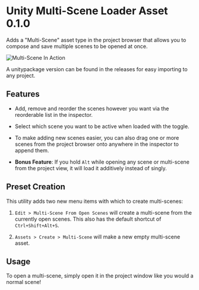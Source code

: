 Unity Multi-Scene Loader Asset 0.1.0
===
Adds a "Multi-Scene" asset type in the project browser that allows you to compose and save multiple scenes to be opened at once.

![Multi-Scene In Action](https://i.imgur.com/axA9AJX.gif)

A unitypackage version can be found in the releases for easy importing to any project.

## Features
* Add, remove and reorder the scenes however you want via the reorderable list in the inspector. 

* Select which scene you want to be active when loaded with the toggle.
* To make adding new scenes easier, you can also drag one or more scenes from the project browser onto anywhere in the inspector to append them. 
* **Bonus Feature**: If you hold `Alt` while opening any scene or multi-scene from the project view, it will load it additively instead of singly. 

## Preset Creation

This utility adds two new menu items with which to create multi-scenes:

1. `Edit > Multi-Scene From Open Scenes` will create a multi-scene from the currently open scenes. This also has the default shortcut of `Ctrl+Shift+Alt+S`.

2. `Assets > Create > Multi-Scene` will make a new empty multi-scene asset.


## Usage

To open a multi-scene, simply open it in the project window like you would a normal scene!